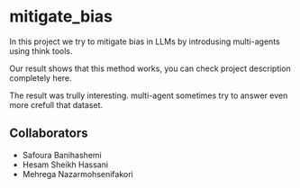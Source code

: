 # mitigate_bias

In this project we try to mitigate bias in LLMs by introdusing multi-agents using think tools. 

Our result shows that this method works, you can check project description completely here.

The result was trully interesting. multi-agent sometimes try to answer even more crefull that dataset.

## Collaborators

- Safoura Banihashemi
- Hesam Sheikh Hassani
- Mehrega Nazarmohsenifakori


  
